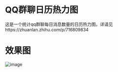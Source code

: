 # QQ群聊日历热力图

这是一个统计qq群聊每日消息数量的日历热力图，详请见https://zhuanlan.zhihu.com/p/716809834

# 效果图

![image](https://github.com/user-attachments/assets/d1f2c135-97d8-4ca3-a2a5-06ed725037bb)
